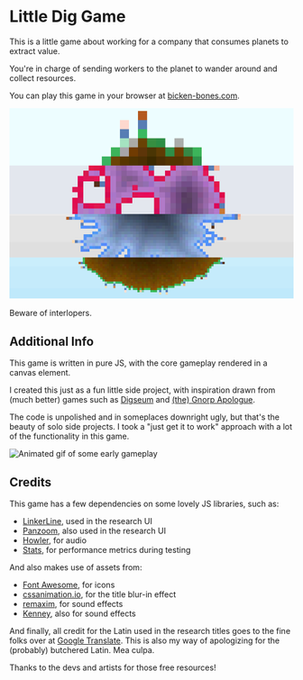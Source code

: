 # Little Dig Game

This is a little game about working for a company that consumes planets to extract value.

You're in charge of sending workers to the planet to wander around and collect resources.

You can play this game in your browser at [bicken-bones.com](https://bicken-bones.com/).

![Image showing a composite of the 4 planets in the game](/documentation/slices.png)

Beware of interlopers.

## Additional Info

This game is written in pure JS, with the core gameplay rendered in a canvas element.

I created this just as a fun little side project, with inspiration drawn from (much better) games such as [Digseum](https://store.steampowered.com/app/3361470/Digseum/) and [(the) Gnorp Apologue](https://store.steampowered.com/app/1473350/the_Gnorp_Apologue/).

The code is unpolished and in someplaces downright ugly, but that's the beauty of solo side projects. I took a "just get it to work" approach with a lot of the functionality in this game.

![Animated gif of some early gameplay](/documentation/gameplay.gif)

## Credits

This game has a few dependencies on some lovely JS libraries, such as:

-   [LinkerLine](https://github.com/AhmedAyachi/LinkerLine), used in the research UI
-   [Panzoom](https://github.com/timmywil/panzoom), also used in the research UI
-   [Howler](https://github.com/goldfire/howler.js), for audio
-   [Stats](https://github.com/mrdoob/stats.js), for performance metrics during testing

And also makes use of assets from:

-   [Font Awesome](https://fontawesome.com/), for icons
-   [cssanimation.io](https://github.com/yesiamrocks/cssanimation.io), for the title blur-in effect
-   [remaxim](https://opengameart.org/users/remaxim), for sound effects
-   [Kenney](https://kenney.nl/), also for sound effects

And finally, all credit for the Latin used in the research titles goes to the fine folks over at [Google Translate](https://translate.google.com/). This is also my way of apologizing for the (probably) butchered Latin. Mea culpa.

Thanks to the devs and artists for those free resources!
